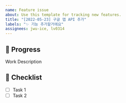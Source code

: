 ```yaml
---
name: Feature issue
about: Use this template for tracking new features.
title: "[2022-05-23] 구글 맵 API 추가"
labels: "✨ 기능 추가할거에요"
assignees: jwu-ice, lv0314
---
```


## 🐳 Progress

Work Description

## 🐎 Checklist

- [ ] Task 1
- [ ] Task 2
